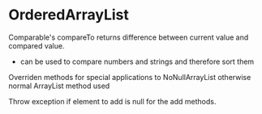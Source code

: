 # OrderedArrayList
Comparable's compareTo returns difference between current value and compared value.
- can be used to compare numbers and strings and therefore sort them

Overriden methods for special applications to NoNullArrayList otherwise normal ArrayList method used

Throw exception if element to add is null for the add methods.
